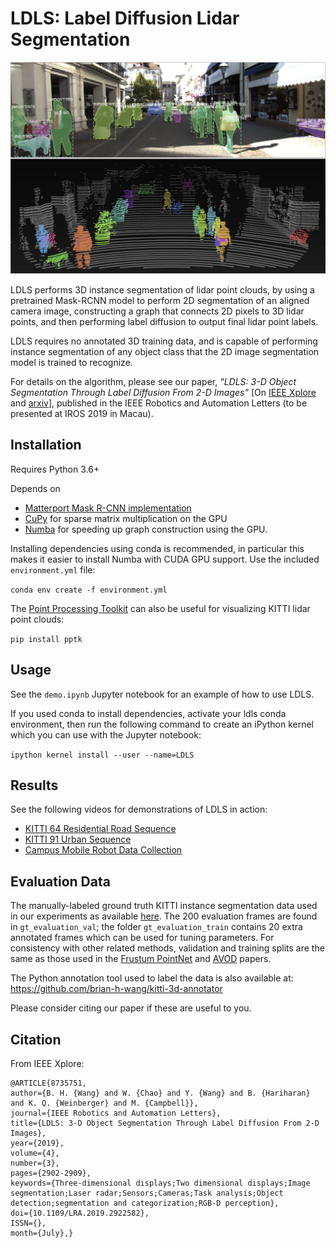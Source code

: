 # LDLS: Label Diffusion Lidar Segmentation

![LDLS](readme_assets/kitti_example.png)

LDLS performs 3D instance segmentation of lidar point clouds, by using a pretrained Mask-RCNN model to perform 2D segmentation of an aligned camera image, constructing a graph that connects 2D pixels to 3D lidar points, and then performing label diffusion to output final lidar point labels.

LDLS requires no annotated 3D training data, and is capable of performing instance segmentation of any object class that the 2D image segmentation model is trained to recognize.

For details on the algorithm, please see our paper, *"LDLS: 3-D Object Segmentation Through Label Diffusion From 2-D Images"* \[On [IEEE Xplore](https://ieeexplore.ieee.org/document/8735751) and [arxiv](https://arxiv.org/abs/1910.13955)\], published in the IEEE Robotics and Automation Letters (to be presented at IROS 2019 in Macau).
 
## Installation

Requires Python 3.6+

Depends on
* [Matterport Mask R-CNN implementation](https://github.com/matterport/Mask_RCNN)
* [CuPy](https://cupy.chainer.org/) for sparse matrix multiplication on the GPU
* [Numba](https://numba.pydata.org/numba-doc/dev/user/installing.html) for speeding up graph construction using the GPU.

Installing dependencies using conda is recommended, in particular this makes it easier to install Numba with CUDA GPU support. Use the included `environment.yml` file:

``conda env create -f environment.yml``

The [Point Processing Toolkit](https://github.com/heremaps/pptk) can also be useful for visualizing KITTI lidar point clouds:

``pip install pptk``

## Usage

See the `demo.ipynb` Jupyter notebook for an example of how to use LDLS.

If you used conda to install dependencies, activate your ldls conda environment, then run the following command to create an iPython kernel which you can use with the Jupyter notebook:

``ipython kernel install --user --name=LDLS``


## Results

See the following videos for demonstrations of LDLS in action:

* [KITTI 64 Residential Road Sequence](https://youtu.be/XlXneiGB5NU)
* [KITTI 91 Urban Sequence](https://youtu.be/EtLl4KnuM-s)
* [Campus Mobile Robot Data Collection](https://youtu.be/4azvaDHEcQU)


## Evaluation Data

The manually-labeled ground truth KITTI instance segmentation data used in our experiments as available [here](https://drive.google.com/drive/folders/11rD0Nm65YwvR_unVxxZ--5j00qR8xO_H?usp=sharing). The 200 evaluation frames are found in `gt_evaluation_val`; the folder `gt_evaluation_train` contains 20 extra annotated frames which can be used for tuning parameters. For consistency with other related methods, validation and training splits are the same as those used in the [Frustum PointNet](https://github.com/charlesq34/frustum-pointnets) and [AVOD](https://github.com/kujason/avod) papers.

The Python annotation tool used to label the data is also available at: https://github.com/brian-h-wang/kitti-3d-annotator

Please consider citing our paper if these are useful to you.

## Citation

From IEEE Xplore:
```
@ARTICLE{8735751,
author={B. H. {Wang} and W. {Chao} and Y. {Wang} and B. {Hariharan} and K. Q. {Weinberger} and M. {Campbell}},
journal={IEEE Robotics and Automation Letters},
title={LDLS: 3-D Object Segmentation Through Label Diffusion From 2-D Images},
year={2019},
volume={4},
number={3},
pages={2902-2909},
keywords={Three-dimensional displays;Two dimensional displays;Image segmentation;Laser radar;Sensors;Cameras;Task analysis;Object detection;segmentation and categorization;RGB-D perception},
doi={10.1109/LRA.2019.2922582},
ISSN={},
month={July},}
```
